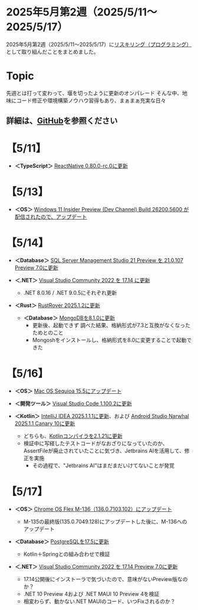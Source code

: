 # 2025年5月第2週（2025/5/11～2025/5/17）

2025年5月第2週（2025/5/11～2025/5/17）に[リスキリング（プログラミング）](https://tatsukiyoshi.github.io/)として取り組んだことをまとめました。

# Topic
先週とは打って変わって、堰を切ったように更新のオンパレード
そんな中、地味にコード修正や環境構築ノウハウ習得もあり、まぁまぁ充実な日々

詳細は、[GitHub](https://tatsukiyoshi.github.io/)を参照ください
---
# 【5/11】
- **＜TypeScript＞** [ReactNative 0.80.0-rc.0に更新](https://reactnative.dev/)

# 【5/13】
- **＜OS＞**  [Windows 11 Insider Preview (Dev Channel) Build 26200.5600 が配信されたので、アップデート](https://aka.ms/DevLatest)

# 【5/14】
- **＜Database＞** [SQL Server Management Studio 21 Preview を 21.0.107 Preview 7.0に更新](https://learn.microsoft.com/ja-jp/sql/ssms/ssms-21/release-notes-21?view=sql-server-ver16)

- **＜.NET＞** [Visual Studio Community 2022 を 17.14 に更新](https://learn.microsoft.com/en-us/visualstudio/releases/2022/release-notes)
  - .NET 8.0.16 / .NET 9.0.5にそれぞれ更新

- **＜Rust＞** [RustRover 2025.1.2に更新](https://www.jetbrains.com/rust/)
  - **＜Database＞** [MongoDBを8.1.0に更新](https://www.mongodb.com/ja-jp)
    - 更新後、起動できず 調べた結果、格納形式が7.3と互換がなくなったためとのこと
    - Mongoshをインストールし、格納形式を8.0に変更することで起動できた

# 【5/16】
- **＜OS＞** [Mac OS Sequioa 15.5にアップデート](https://www.apple.com/jp/macos/macos-sequoia/)

- **＜開発ツール＞** [Visual Studio Code 1.100.2に更新](https://code.visualstudio.com/)

- **＜Kotlin＞** [IntelliJ IDEA 2025.1.1.1に更新](https://www.jetbrains.com/ja-jp/idea/)、および [Android Studio Narwhal 2025.1.1 Canary 10に更新](https://developer.android.com/studio)
  - どちらも、[Kotlinコンパイラを2.1.21に更新](https://kotlinlang.org/docs/home.html)
  - 検証中に写経したテストコードがなおざりになっていたのか、AssertFileが廃止されていたことに気づき、Jetbrains AIを活用して、修正を実施
    - その過程で、"Jetbrains AI"はまだまだいけてないことが発覚

# 【5/17】
- **＜OS＞** [Chrome OS Flex M-136（136.0.7103.102）にアップデート](https://chromereleases.googleblog.com/search/label/ChromeOS%20Flex)
  - M-135の最終版(135.0.7049.128)にアップデートした後に、M-136へのアップデート

- **＜Database＞** [PostgreSQLを17.5に更新](https://www.enterprisedb.com/downloads/postgres)
  - Kotlin＋Springとの組み合わせで検証

- **＜.NET＞** [Visual Studio Community 2022 を 17.14 Preview 7.0に更新](https://learn.microsoft.com/en-us/visualstudio/releases/2022/release-notes-preview)
  - 17.14公開後にインストーラで気づいたので、意味がないPreview版なのか？
  - .NET 10 Preview 4および .NET MAUI 10 Preview 4を検証
  - 相変わらず、動かない.NET MAUIのコード、いつFixされるのか？
